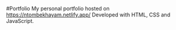 #Portfolio
My personal portfolio hosted on https://ntombekhayam.netlify.app/ Developed with HTML, CSS and JavaScript.
